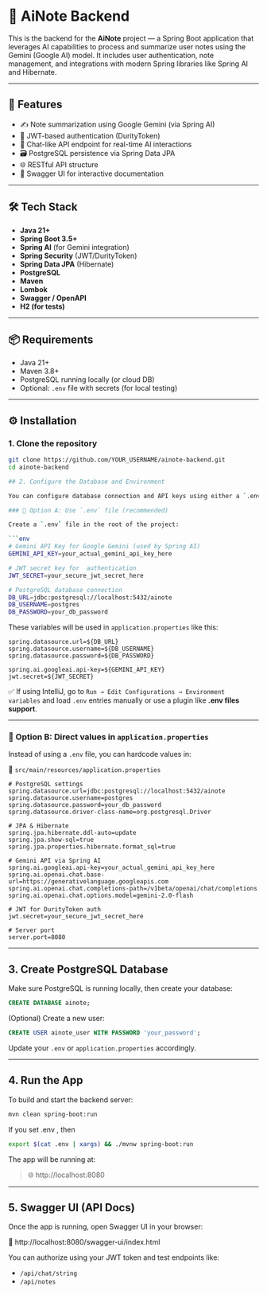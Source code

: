 # 🧠 AiNote Backend

This is the backend for the **AiNote** project — a Spring Boot application that leverages AI capabilities to process and summarize user notes using the Gemini (Google AI) model. It includes user authentication, note management, and integrations with modern Spring libraries like Spring AI and Hibernate.

---

## 🚀 Features

- ✍️ Note summarization using Google Gemini (via Spring AI)
- 🔐 JWT-based authentication (DurityToken)
- 🧠 Chat-like API endpoint for real-time AI interactions
- 🗃️ PostgreSQL persistence via Spring Data JPA
- 🌐 RESTful API structure
- 📄 Swagger UI for interactive documentation

---

## 🛠 Tech Stack

- **Java 21+**
- **Spring Boot 3.5+**
- **Spring AI** (for Gemini integration)
- **Spring Security** (JWT/DurityToken)
- **Spring Data JPA** (Hibernate)
- **PostgreSQL**
- **Maven**
- **Lombok**
- **Swagger / OpenAPI**
- **H2 (for tests)**

---

## 📦 Requirements

- Java 21+
- Maven 3.8+
- PostgreSQL running locally (or cloud DB)
- Optional: `.env` file with secrets (for local testing)

---

## ⚙️ Installation

### 1. Clone the repository

```bash
git clone https://github.com/YOUR_USERNAME/ainote-backend.git
cd ainote-backend

## 2. Configure the Database and Environment

You can configure database connection and API keys using either a `.env` file or directly via `application.properties`.

### 📄 Option A: Use `.env` file (recommended)

Create a `.env` file in the root of the project:

```env
# Gemini API Key for Google Gemini (used by Spring AI)
GEMINI_API_KEY=your_actual_gemini_api_key_here

# JWT secret key for  authentication
JWT_SECRET=your_secure_jwt_secret_here

# PostgreSQL database connection
DB_URL=jdbc:postgresql://localhost:5432/ainote
DB_USERNAME=postgres
DB_PASSWORD=your_db_password
```

These variables will be used in `application.properties` like this:

```properties
spring.datasource.url=${DB_URL}
spring.datasource.username=${DB_USERNAME}
spring.datasource.password=${DB_PASSWORD}

spring.ai.googleai.api-key=${GEMINI_API_KEY}
jwt.secret=${JWT_SECRET}
```

✅ If using IntelliJ, go to `Run → Edit Configurations → Environment variables` and load `.env` entries manually or use a plugin like **.env files support**.

---

### 📄 Option B: Direct values in `application.properties`

Instead of using a `.env` file, you can hardcode values in:

📁 `src/main/resources/application.properties`

```properties
# PostgreSQL settings
spring.datasource.url=jdbc:postgresql://localhost:5432/ainote
spring.datasource.username=postgres
spring.datasource.password=your_db_password
spring.datasource.driver-class-name=org.postgresql.Driver

# JPA & Hibernate
spring.jpa.hibernate.ddl-auto=update
spring.jpa.show-sql=true
spring.jpa.properties.hibernate.format_sql=true

# Gemini API via Spring AI
spring.ai.googleai.api-key=your_actual_gemini_api_key_here
spring.ai.openai.chat.base-url=https://generativelanguage.googleapis.com
spring.ai.openai.chat.completions-path=/v1beta/openai/chat/completions
spring.ai.openai.chat.options.model=gemini-2.0-flash

# JWT for DurityToken auth
jwt.secret=your_secure_jwt_secret_here

# Server port
server.port=8080
```

---

## 3. Create PostgreSQL Database

Make sure PostgreSQL is running locally, then create your database:

```sql
CREATE DATABASE ainote;
```

(Optional) Create a new user:

```sql
CREATE USER ainote_user WITH PASSWORD 'your_password';
```

Update your `.env` or `application.properties` accordingly.

---

## 4. Run the App

To build and start the backend server:

```bash
mvn clean spring-boot:run
```
If you set .env , then
```bash
export $(cat .env | xargs) && ./mvnw spring-boot:run
```

The app will be running at:

> 🌐 http://localhost:8080

---

## 5. Swagger UI (API Docs)

Once the app is running, open Swagger UI in your browser:

🔗 http://localhost:8080/swagger-ui/index.html

You can authorize using your JWT token and test endpoints like:

- `/api/chat/string`
- `/api/notes`
